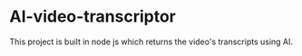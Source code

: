 # AI-video-transcriptor
This project is built in node js which returns the video's transcripts using AI.
